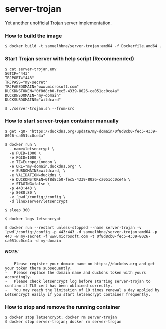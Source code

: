 # server-trojan
Yet another unofficial [Trojan](https://github.com/trojan-gfw/trojan) server implementation.

### How to build the image
```
$ docker build -t samuelhbne/server-trojan:amd64 -f Dockerfile.amd64 .
```

### Start Trojan server with help script (Recommended)
```
$ cat server-trojan.env
SGTCP="443"
TRJPORT="443"
TRJPASS="my-secret"
TRJFAKEDOMAIN="www.microsoft.com"
DUCKDNSTOKEN="0f8d8cb0-fec5-4339-8026-ca051cc0ce4a"
DUCKDNSDOMAIN="my-domain"
DUCKSUBDOMAINS="wildcard"

$ ./server-trojan.sh --from-src
```

### How to start server-trojan container manually

```
$ get -qO- "https://duckdns.org/update/my-domain/0f8d8cb0-fec5-4339-8026-ca051cc0ce4a"

$ docker run \
  --name=letsencrypt \
  -e PUID=1000 \
  -e PGID=1000 \
  -e TZ=Europe/London \
  -e URL="my-domain.duckdns.org" \
  -e SUBDOMAINS=wildcard, \
  -e VALIDATION=duckdns \
  -e DUCKDNSTOKEN=0f8d8cb0-fec5-4339-8026-ca051cc0ce4a \
  -e STAGING=false \
  -p 443:443 \
  -p 8080:80 \
  -v `pwd`/config:/config \
  -d linuxserver/letsencrypt

$ sleep 300

$ docker logs letsencrypt

$ docker run --restart unless-stopped --name server-trojan -v `pwd`/config:/config -p 443:443 -d samuelhbne/server-trojan:amd64 -p 443 -w my-secret -f www.microsoft.com -t 0f8d8cb0-fec5-4339-8026-ca051cc0ce4a -d my-domain
```
##### NOTE:
    -   Please register your domain name on https://duckdns.org and get your token there subsequently.
    -   Please replace the domain name and duckdns token with yours accordingly.
    -   Please check letsencrypt log before starting server-trojan to confirm if TLS cert has been obtained correctly.
    -   You may reach the limitation of 10 times renewal a day applied by Letsencrypt easily if you start letsencrypt container frequently.

### How to stop and remove the running container
```
$ docker stop letsencrypt; docker rm server-trojan
$ docker stop server-trojan; docker rm server-trojan
```


